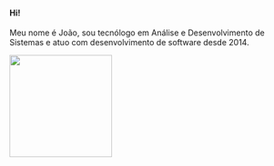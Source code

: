 #### Hi! 
Meu nome é João, sou tecnólogo em Análise e Desenvolvimento de Sistemas e atuo com desenvolvimento de software desde 2014.

<div>
  <a href="https://github.com/JoaoVitorViana">
  <div style="display: inline_block">
  <img height="180em" src="https://github-readme-stats.vercel.app/api/top-langs/?username=JoaoVitorViana&layout=compact&langs_count=7&theme=tokyonight"/>
    </div>
</div>
